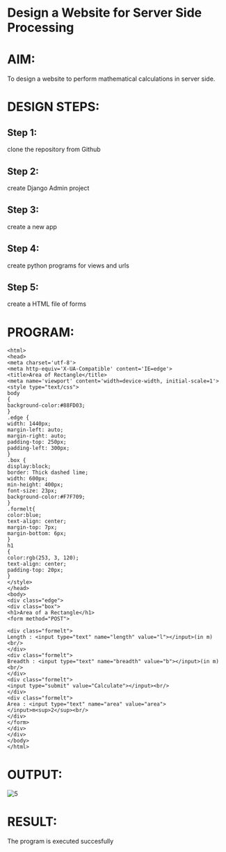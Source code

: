 # Design a Website for Server Side Processing

# AIM:

To design a website to perform mathematical calculations in server side.

# DESIGN STEPS:

## Step 1:
clone the repository from Github



## Step 2:

create Django Admin project

## Step 3:

create a new app 

## Step 4:

create python programs for views and urls 


## Step 5:

create a HTML file of forms

# PROGRAM:
```
<html>
<head>
<meta charset='utf-8'>
<meta http-equiv='X-UA-Compatible' content='IE=edge'>
<title>Area of Rectangle</title>
<meta name='viewport' content='width=device-width, initial-scale=1'>
<style type="text/css">
body 
{
background-color:#88FD03;
}
.edge {
width: 1440px;
margin-left: auto;
margin-right: auto;
padding-top: 250px;
padding-left: 300px;
}
.box {
display:block;
border: Thick dashed lime;
width: 600px;
min-height: 400px;
font-size: 23px;
background-color:#F7F709;
}
.formelt{
color:blue;
text-align: center;
margin-top: 7px;
margin-bottom: 6px;
}
h1
{
color:rgb(253, 3, 120);
text-align: center;
padding-top: 20px;
}
</style>
</head>
<body>
<div class="edge">
<div class="box">
<h1>Area of a Rectangle</h1>
<form method="POST">

<div class="formelt">
Length : <input type="text" name="length" value="l"></input>(in m)<br/>
</div>
<div class="formelt">
Breadth : <input type="text" name="breadth" value="b"></input>(in m)<br/>
</div>
<div class="formelt">
<input type="submit" value="Calculate"></input><br/>
</div>
<div class="formelt">
Area : <input type="text" name="area" value="area"></input>m<sup>2</sup><br/>
</div>
</form>
</div>
</div>
</body>
</html>
```

# OUTPUT:
![5](https://user-images.githubusercontent.com/118781418/214819956-2d8f0d5d-37c1-4a56-adde-36ff2058cd9f.png)

# RESULT:

The program is executed succesfully
